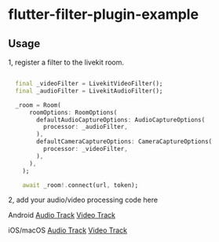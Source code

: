 # flutter-filter-plugin-example

## Usage

1, register a filter to the livekit room.

```dart

  final _videoFilter = LivekitVideoFilter();
  final _audioFilter = LivekitAudioFilter();

  _room = Room(
      roomOptions: RoomOptions(
        defaultAudioCaptureOptions: AudioCaptureOptions(
          processor: _audioFilter,
        ),
        defaultCameraCaptureOptions: CameraCaptureOptions(
          processor: _videoFilter,
        ),
      ),
    );

    await _room!.connect(url, token);
```

2, add your audio/video processing code here

Android [Audio Track](https://github.com/livekit-examples/flutter-filter-plugin-example/blob/main/android/src/main/kotlin/io/livekit/flutter/fliters/example/livekit_filter_plugin_example/AudioFilter.kt#L21) [Video Track](https://github.com/livekit-examples/flutter-filter-plugin-example/blob/main/android/src/main/kotlin/io/livekit/flutter/fliters/example/livekit_filter_plugin_example/VideoFilter.kt#L10)

iOS/macOS [Audio Track](https://github.com/livekit-examples/flutter-filter-plugin-example/blob/main/shared_swift/AudioFilter.swift#L12) [Video Track](https://github.com/livekit-examples/flutter-filter-plugin-example/blob/main/shared_swift/VideoFilter.swift#L6)
